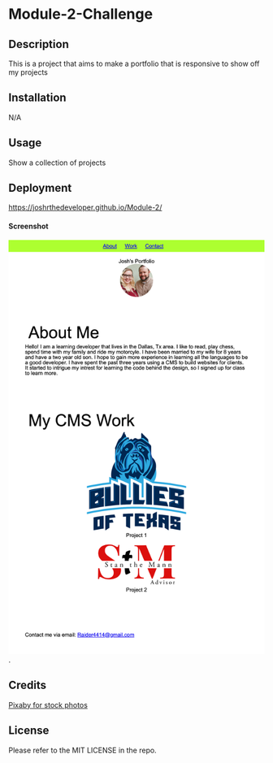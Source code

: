 # Module-2-Challenge

## Description

This is a project that aims to make a portfolio that is responsive to show off my projects


## Installation

N/A

## Usage

Show a collection of projects

## Deployment
https://joshrthedeveloper.github.io/Module-2/
#### Screenshot

![my screenshot](https://github.com/JoshRTheDeveloper/Module-2/blob/main/assets/joshrthedeveloper.github.io_Module-2_.png?raw=true).

## Credits

[Pixaby for stock photos](https://pixabay.com)

## License

Please refer to the MIT LICENSE in the repo.
